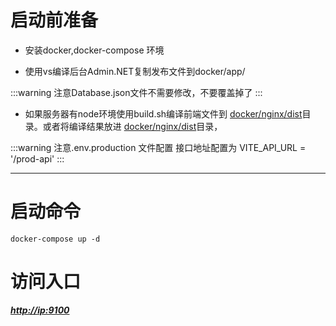 # 启动前准备

*   安装docker,docker-compose 环境

*   使用vs编译后台Admin.NET复制发布文件到docker/app/&#x20;

:::warning
注意Database.json文件不需要修改，不要覆盖掉了
:::

*   如果服务器有node环境使用build.sh编译前端文件到 [docker/nginx/dist]()目录。或者将编译结果放进 [docker/nginx/dist]()目录，

:::warning
注意.env.production 文件配置 接口地址配置为 VITE\_API\_URL = '/prod-api'
:::

***

# 启动命令

`docker-compose up -d`

# 访问入口

***<http://ip:9100>***
